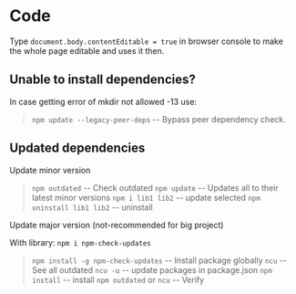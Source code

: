 # Code

Type `document.body.contentEditable = true` in browser console to make the whole page editable and uses it then.

## Unable to install dependencies?

In case getting error of mkdir not allowed -13 use:

> `npm update --legacy-peer-deps` -- Bypass peer dependency check.

## Updated dependencies

Update minor version

> `npm outdated` -- Check outdated
> `npm update` -- Updates all to their latest minor versions
> `npm i lib1 lib2` -- update selected
> `npm uninstall lib1 lib2` -- uninstall

Update major version (not-recommended for big project)

With library: `npm i npm-check-updates`

> `npm install -g npm-check-updates` -- Install package globally
> `ncu` -- See all outdated
> `ncu -u` -- update packages in package.json
> `npm install` -- install
> `npm outdated` or `ncu` -- Verify
